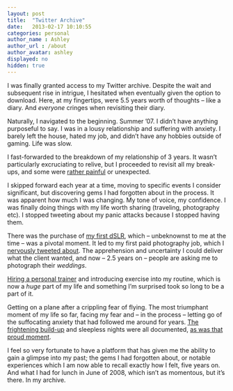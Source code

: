 ```yaml
---
layout: post
title:  "Twitter Archive"
date:   2013-02-17 10:10:55
categories: personal
author_name : Ashley
author_url : /about
author_avatar: ashley
displayed: no
hidden: true
---
```


<p>I was finally granted access to my Twitter archive. Despite the wait and subsequent rise in intrigue, I hesitated when eventually given the option to download. Here, at my fingertips, were 5.5 years worth of thoughts – like a diary. And <em>everyone</em> cringes when revisiting their diary.</p>
<p>Naturally, I navigated to the beginning. Summer &#8217;07. I didn&#8217;t have anything purposeful to say. I was in a lousy relationship and suffering with anxiety. I barely left the house, hated my job, and didn&#8217;t have any hobbies outside of gaming. Life was slow.</p>
<!--more-->
<p>I fast-forwarded to the breakdown of my relationship of 3 years. It wasn&#8217;t particularly excruciating to relive, but I proceeded to revisit all my break-ups, and some were <a href="https://twitter.com/iamashley/statuses/62090186904965120">rather painful</a> or unexpected.</p>
<p>I skipped forward each year at a time, moving to specific events I consider significant, but discovering gems I had forgotten about in the process. It was apparent how much I was changing. My tone of voice, my confidence. I was finally doing things with my life worth sharing (traveling, photography etc). I stopped tweeting about my panic attacks because I stopped having them.</p>
<p>There was the purchase of <a href="https://twitter.com/iamashley/statuses/811741083">my first dSLR</a>, which – unbeknownst to me at the time – was a pivotal moment. It led to my first paid photography job, which I <a href="https://twitter.com/iamashley/statuses/15169132275">nervously tweeted about</a>. The apprehension and uncertainty I could deliver what the client wanted, and now – 2.5 years on – people are asking me to photograph their <em>weddings</em>.</p>
<p><a href="https://twitter.com/iamashley/statuses/19483392198">Hiring a personal trainer</a> and introducing exercise into my routine, which is now a <em>huge</em> part of my life and something I&#8217;m surprised took so long to be a part of it.</p>
<p>Getting on a plane after a crippling fear of flying. The most triumphant moment of my life so far, facing my fear and – in the process – letting go of the suffocating anxiety that had followed me around for years. <a href="https://twitter.com/iamashley/statuses/18098765503">The frightening build-up</a> and sleepless nights were all documented, <a href="https://twitter.com/iamashley/statuses/18103481344">as was that proud moment</a>.</p>
<p>I feel so very fortunate to have a platform that has given me the ability to gain a glimpse into my past; the gems I had forgotten about, or notable experiences which I am now able to recall exactly how I felt, five years on. And what I had for lunch in June of 2008, which isn&#8217;t as momentous, but it&#8217;s there. In my archive.</p>